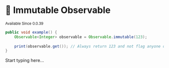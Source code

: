 # 🗿 Immutable Observable

<sup>
Available Since 0.0.39
</sup>

```java
public void example() {
    Observable<Integer> observable = Observable.immutable(123);
    
    print(observable.get()); // Always return 123 and not flag anyone dirty
}
```

Start typing here...